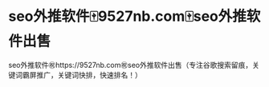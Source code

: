 # seo外推软件🀄️9527nb.com🀄️seo外推软件出售

seo外推软件㊗️https://9527nb.com㊗️seo外推软件出售（专注谷歌搜索留痕，关键词霸屏推广，关键词快排，快速排名！）